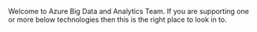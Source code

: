 Welcome to Azure Big Data and Analytics Team. If you are supporting one or more below technologies then this is the right place to look in to.





